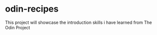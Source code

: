 # odin-recipes

This project will showcase the introduction skills i have learned from The Odin Project
